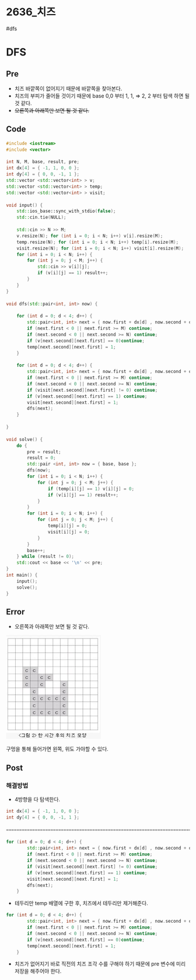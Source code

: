 # 2636_치즈

#dfs

# DFS

## Pre

- 치즈 바깥쪽이 없어지기 때문에
바깥쪽을 찾아본다.
- 치즈의 부피가 줄어들 것이기 때문에
base 0,0 부터 1, 1, ⇒ 2, 2  부터 탐색 하면 될 것 같다.
- ~~오른쪽과 아래쪽만 보면 될 것 같다.~~

## Code

```cpp
#include <iostream>
#include <vector>

int N, M, base, result, pre;
int dx[4] = { -1, 1, 0, 0 };
int dy[4] = { 0, 0, -1, 1 };
std::vector <std::vector<int> > v;
std::vector <std::vector<int> > temp;
std::vector <std::vector<int> > visit;

void input() {
	std::ios_base::sync_with_stdio(false);
	std::cin.tie(NULL);

	std::cin >> N >> M;
	v.resize(N); for (int i = 0; i < N; i++) v[i].resize(M);
	temp.resize(N); for (int i = 0; i < N; i++) temp[i].resize(M);
	visit.resize(N); for (int i = 0; i < N; i++) visit[i].resize(M);
	for (int i = 0; i < N; i++) {
		for (int j = 0; j < M; j++) {
			std::cin >> v[i][j];
			if (v[i][j] == 1) result++;
		}
	}
}

void dfs(std::pair<int, int> now) {
	
	for (int d = 0; d < 4; d++) {
		std::pair<int, int> next = { now.first + dx[d] , now.second + dy[d] };
		if (next.first < 0 || next.first >= M) continue;
		if (next.second < 0 || next.second >= N) continue;
		if (v[next.second][next.first] == 0)continue;
		temp[next.second][next.first] = 1;
	}
	
	for (int d = 0; d < 4; d++) {
		std::pair<int, int> next = { now.first + dx[d] , now.second + dy[d] };
		if (next.first < 0 || next.first >= M) continue;
		if (next.second < 0 || next.second >= N) continue;
		if (visit[next.second][next.first] != 0) continue;
		if (v[next.second][next.first] == 1) continue;
		visit[next.second][next.first] = 1;
		dfs(next);
	}
	
}

void solve() {
	do {
		pre = result;
		result = 0;
		std::pair <int, int> now = { base, base };
		dfs(now);
		for (int i = 0; i < N; i++) {
			for (int j = 0; j < M; j++) {
				if (temp[i][j] == 1) v[i][j] = 0;
				if (v[i][j] == 1) result++;
			}
		}
		for (int i = 0; i < N; i++) {
			for (int j = 0; j < M; j++) {
				temp[i][j] = 0;
				visit[i][j] = 0;
			}
		}
		base++;
	} while (result != 0);
	std::cout << base << '\n' << pre;
}
int main() {
	input();
	solve();
}
```

## Error

- 오른쪽과 아래쪽만 보면 될 것 같다.

![2636_%E1%84%8E%E1%85%B5%E1%84%8C%E1%85%B3%200d18c41d2a05467e943c5d0359ee8e70/Untitled.png](2636_%E1%84%8E%E1%85%B5%E1%84%8C%E1%85%B3%200d18c41d2a05467e943c5d0359ee8e70/Untitled.png)

구멍을 통해 들어가면 왼쪽, 위도 가야할 수 있다.

## Post

### 해결방법

- 4방향을 다 탐색한다.

```cpp
int dx[4] = { -1, 1, 0, 0 };
int dy[4] = { 0, 0, -1, 1 };

==========================================================================

for (int d = 0; d < 4; d++) {
		std::pair<int, int> next = { now.first + dx[d] , now.second + dy[d] };
		if (next.first < 0 || next.first >= M) continue;
		if (next.second < 0 || next.second >= N) continue;
		if (visit[next.second][next.first] != 0) continue;
		if (v[next.second][next.first] == 1) continue;
		visit[next.second][next.first] = 1;
		dfs(next);
	}
```

- 테두리만 temp 배열에 구한 후, 
치즈에서 테두리만 제거해준다.

```cpp
for (int d = 0; d < 4; d++) {
		std::pair<int, int> next = { now.first + dx[d] , now.second + dy[d] };
		if (next.first < 0 || next.first >= M) continue;
		if (next.second < 0 || next.second >= N) continue;
		if (v[next.second][next.first] == 0)continue;
		temp[next.second][next.first] = 1;
	}
```

- 치즈가 없어지기 바로 직전의 치즈 조각 수를 구해야 하기 때문에
pre 변수에 미리 저장을 해주어야 한다.